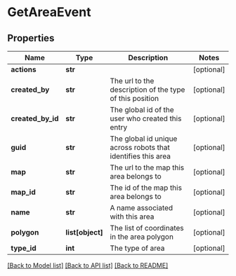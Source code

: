 # GetAreaEvent

## Properties
Name | Type | Description | Notes
------------ | ------------- | ------------- | -------------
**actions** | **str** |  | [optional] 
**created_by** | **str** | The url to the description of the type of this position | [optional] 
**created_by_id** | **str** | The global id of the user who created this entry | [optional] 
**guid** | **str** | The global id unique across robots that identifies this area | [optional] 
**map** | **str** | The url to the map this area belongs to | [optional] 
**map_id** | **str** | The id of the map this area belongs to | [optional] 
**name** | **str** | A name associated with this area | [optional] 
**polygon** | **list[object]** | The list of coordinates in the area polygon | [optional] 
**type_id** | **int** | The type of area | [optional] 

[[Back to Model list]](../README.md#documentation-for-models) [[Back to API list]](../README.md#documentation-for-api-endpoints) [[Back to README]](../README.md)

